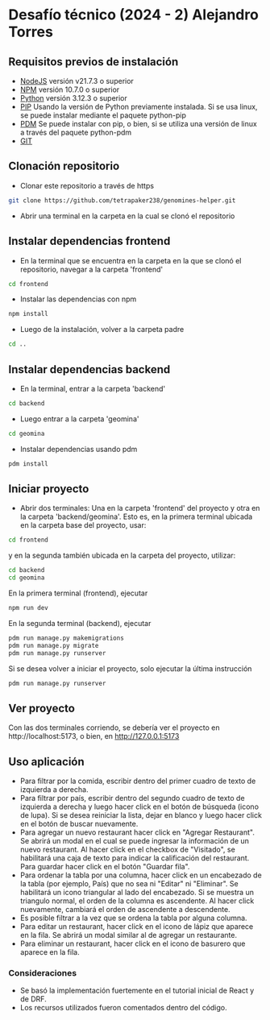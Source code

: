 # Desafío técnico (2024 - 2) Alejandro Torres

## Requisitos previos de instalación
- [NodeJS](https://nodejs.org/en) versión v21.7.3 o superior
- [NPM](https://www.npmjs.com) versión 10.7.0 o superior
- [Python](https://www.python.org/downloads/) versión 3.12.3 o superior
- [PIP](https://pip.pypa.io/en/stable/installation/) Usando la versión de Python previamente instalada. Si se usa linux, se puede instalar mediante el paquete python-pip
- [PDM](https://pdm-project.org/en/latest/) Se puede instalar con pip, o bien, si se utiliza una versión de linux a través del paquete python-pdm
- [GIT](https://git-scm.com)

## Clonación repositorio
- Clonar este repositorio a través de https 
```bash
git clone https://github.com/tetrapaker238/genomines-helper.git
```
- Abrir una terminal en la carpeta en la cual se clonó el repositorio

## Instalar dependencias frontend
- En la terminal que se encuentra en la carpeta en la que se clonó el repositorio, navegar a la carpeta 'frontend'
```bash
cd frontend
```
- Instalar las dependencias con npm
```bash
npm install
```
- Luego de la instalación, volver a la carpeta padre
```bash
cd ..
```

## Instalar dependencias backend
- En la terminal, entrar a la carpeta 'backend'
```bash
cd backend
```
- Luego entrar a la carpeta 'geomina'
```bash
cd geomina
```
- Instalar dependencias usando pdm
```bash
pdm install
```

## Iniciar proyecto
- Abrir dos terminales: Una en la carpeta 'frontend' del proyecto y otra en la carpeta 'backend/geomina'. Esto es, en la primera terminal ubicada en la carpeta base del proyecto, usar:
```bash
cd frontend
```
y en la segunda también ubicada en la carpeta del proyecto, utilizar:
```bash
cd backend
cd geomina
```
En la primera terminal (frontend), ejecutar
```bash
npm run dev
```

En la segunda terminal (backend), ejecutar
```bash
pdm run manage.py makemigrations
pdm run manage.py migrate
pdm run manage.py runserver
```
Si se desea volver a iniciar el proyecto, solo ejecutar la última instrucción
```bash
pdm run manage.py runserver
```

## Ver proyecto
Con las dos terminales corriendo, se debería ver el proyecto en http://localhost:5173, o bien, en http://127.0.0.1:5173

## Uso aplicación
- Para filtrar por la comida, escribir dentro del primer cuadro de texto de izquierda a derecha.
- Para filtrar por país, escribir dentro del segundo cuadro de texto de izquierda a derecha y luego hacer click en el botón de búsqueda (icono de lupa). Si se desea reiniciar la lista, dejar en blanco y luego hacer click en el botón de buscar nuevamente.
- Para agregar un nuevo restaurant hacer click en "Agregar Restaurant". Se abrirá un modal en el cual se puede ingresar la información de un nuevo restaurant. Al hacer click en el checkbox de "Visitado", se habilitará una caja de texto para indicar la calificación del restaurant. Para guardar hacer click en el botón "Guardar fila".
- Para ordenar la tabla por una columna, hacer click en un encabezado de la tabla (por ejemplo, País) que no sea ni "Editar" ni "Eliminar". Se habilitará un icono triangular al lado del encabezado. Si se muestra un triangulo normal, el orden de la columna es ascendente. Al hacer click nuevamente, cambiará el orden de ascendente a descendente.
- Es posible filtrar a la vez que se ordena la tabla por alguna columna.
- Para editar un restaurant, hacer click en el icono de lápiz que aparece en la fila. Se abrirá un modal similar al de agregar un restaurante.
- Para eliminar un restaurant, hacer click en el icono de basurero que aparece en la fila.

### Consideraciones
- Se basó la implementación fuertemente en el tutorial inicial de React y  de DRF.
- Los recursos utilizados fueron comentados dentro del código.